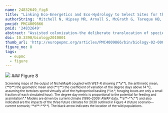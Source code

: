 ```yaml
---
name: 24832649_fig8
title: "Linking Eco-Energetics and Eco-Hydrology to Select Sites for the Assisted Colonization of Australia's Rarest Reptile."
authorString: 'Mitchell N, Hipsey MR, Arnall S, McGrath G, Tareque HB, Kuchling G, Vogwill R, Sivapalan M, Porter WP, Kearney MR.'
pmcid: PMC4009866
pmid: '24832649'
abstract: "Assisted colonization-the deliberate translocation of species from unsuitable to suitable regions-is a controversial management tool that aims to prevent the extinction of populations that are unable to migrate in response to climate change or to survive in situ. The identification of suitable translocation sites is therefore a pressing issue. Correlative species distribution models, which are based on occurrence data, are of limited use for site selection for species with historically restricted distributions. In contrast, mechanistic species distribution models hold considerable promise in selecting translocation sites. Here we integrate ecoenergetic and hydrological models to assess the longer-term suitability of the current habitat of one of the world's rarest chelonians, the Critically Endangered Western Swamp Tortoise (Psuedemydura umbrina). Our coupled model allows us to understand the interaction between thermal and hydric constraints on the foraging window of tortoises, based on hydrological projections of its current habitat. The process can then be repeated across a range of future climates to identify regions that would fall within the tortoise's thermodynamic niche. The predictions indicate that climate change will result in reduced hydroperiods for the tortoises. However, under some climate change scenarios, habitat suitability may remain stable or even improve due to increases in the heat budget. We discuss how our predictions can be integrated with energy budget models that can capture the consequences of these biophysical constraints on growth, reproduction and body condition."
doi: 10.3390/biology2010001
thumb_url: 'http://europepmc.org/articles/PMC4009866/bin/biology-02-00001-g008.gif'
figure_no: 8
tags:
  - eupmc
  - figure
---
```

<img src='http://europepmc.org/articles/PMC4009866/bin/biology-02-00001-g008.jpg' style='max-height: 300px'>
### Figure 8
<p style='font-size: 10px;'>Screening maps of the output of NicheMapR coupled with WET-R showing (**a**), the arithmetic mean, (**b**) the geometric mean and (**c**) the coefficient of variation of the degree days above 14 °C, assuming the tortoises spend virtually all of the hydroperiod basking (*i.e.*, foraging bouts are only a small fraction of each simulated hour). The degree day metric is proportional to the potential for feeding and assimilation*.* Models are driven by current climate (1990–2009: AWAP data, **a**–**c**) and also indicated are the impacts of the three future climates for 2030 outlined in <xref ref-type="fig" rid="biology-02-00001-f004">Figure 4</xref> (future scenario—current scenario; **d**–**i**). The black arrow indicates the location of the wild populations.</p>